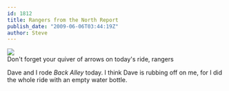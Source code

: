 ```yaml
---
id: 1812
title: Rangers from the North Report
publish_date: "2009-06-06T03:44:19Z"
author: Steve
---
```

![](http://www.flagstafffrenzy.org/wp-content/uploads/2009/06/ranger1.jpg)  
Don't forget your quiver of arrows on today's ride, rangers

Dave and I rode _Back Alley_ today. I think Dave is rubbing off on me, for I did the whole ride with an empty water bottle.
